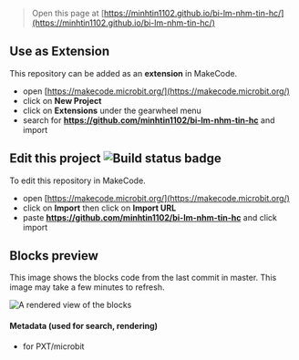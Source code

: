 
> Open this page at [https://minhtin1102.github.io/bi-lm-nhm-tin-hc/](https://minhtin1102.github.io/bi-lm-nhm-tin-hc/)

## Use as Extension

This repository can be added as an **extension** in MakeCode.

* open [https://makecode.microbit.org/](https://makecode.microbit.org/)
* click on **New Project**
* click on **Extensions** under the gearwheel menu
* search for **https://github.com/minhtin1102/bi-lm-nhm-tin-hc** and import

## Edit this project ![Build status badge](https://github.com/minhtin1102/bi-lm-nhm-tin-hc/workflows/MakeCode/badge.svg)

To edit this repository in MakeCode.

* open [https://makecode.microbit.org/](https://makecode.microbit.org/)
* click on **Import** then click on **Import URL**
* paste **https://github.com/minhtin1102/bi-lm-nhm-tin-hc** and click import

## Blocks preview

This image shows the blocks code from the last commit in master.
This image may take a few minutes to refresh.

![A rendered view of the blocks](https://github.com/minhtin1102/bi-lm-nhm-tin-hc/raw/master/.github/makecode/blocks.png)

#### Metadata (used for search, rendering)

* for PXT/microbit
<script src="https://makecode.com/gh-pages-embed.js"></script><script>makeCodeRender("{{ site.makecode.home_url }}", "{{ site.github.owner_name }}/{{ site.github.repository_name }}");</script>
